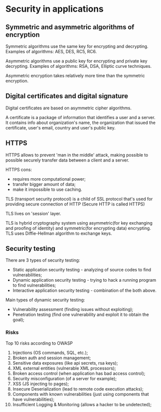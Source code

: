 # Security in applications

## Symmetric and asymmetric algorithms of encryption

Symmetric algorithms use the same key for encrypting and decrypting.
Examples of algorithms: AES, DES, RC5, RC6.

Asymmetric algorithms use a public key for encrypting and private key decrypting.
Examples of algorithms: RSA, DSA, Elliptic curve techniques.

Asymmetric encryption takes relatively more time than the symmetric encryption.

## Digital certificates and digital signature

Digital certificates are based on asymmetric cipher algorithms.

A certificate is a package of information that identifies a user and a server. It contains info about organization's name, the organization that issued the certificate, user's email, country and user's public key.

## HTTPS

HTTPS allows to prevent 'man in the middle' attack, making possible to possible securely transfer data between a client and a server.

HTTPS cons:

- requires more computational power;
- transfer bigger amount of data;
- make it impossible to use caching.

TLS (transport security protocol) is a child of SSL protocol that's used for providing secure connection of HTTP (Secure HTTP is called HTTPS)

TLS lives on 'session' layer.

TLS is hybrid cryptography system using asymmetric(for key exchanging and proofing of identity) and symmetric(for encrypting data) encrypting. TLS uses Diffie-Hellman algorithm to exchange keys.

## Security testing

There are 3 types of security testing:
- Static application security testing - analyzing of source codes to find vulnerabilities;
- Dynamic application security testing - trying to hack a running program to find vulnerabilities;
- Interactive application security testing - combination of the both above.

Main types of dynamic security testing:
- Vulnerability assessment (finding issues without exploiting);
- Penetration testing (find one vulnerability and exploit it to obtain the goal);

### Risks

Top 10 risks according to OWASP

1. Injections (OS commands, SQL, etc.);
2. Broken auth and session management;
3. Sensitive data exposures (like api secrets, rsa keys);
4. XML external entities (vulnerable XML processors);
5. Broken access control (when application has bad access control);
6. Security misconfiguration (of a server for example);
7. XSS (JS injecting to pages);
8. Insecure Deserialization (lead to remote code execution attacks);
9. Components with known vulnerabilities (just using components that have vulnerabilities);
10. Insufficient Logging & Monitoring (allows a hacker to be undetected);
